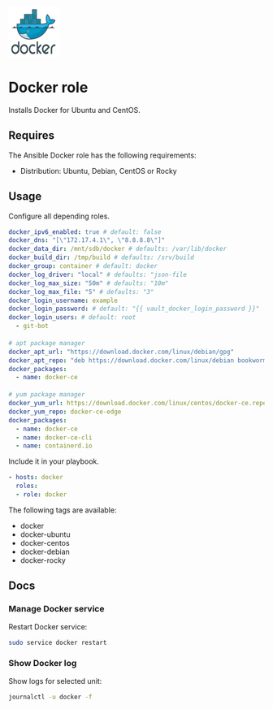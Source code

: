 <img src="/logos/docker.png" alt="docker logo" width="100" height="100">

# Docker role

Installs Docker for Ubuntu and CentOS.

## Requires

The Ansible Docker role has the following requirements:

* Distribution: Ubuntu, Debian, CentOS or Rocky

## Usage

Configure all depending roles.

```yml
docker_ipv6_enabled: true # default: false
docker_dns: "[\"172.17.4.1\", \"8.8.8.8\"]"
docker_data_dir: /mnt/sdb/docker # defaults: /var/lib/docker
docker_build_dir: /tmp/build # defaults: /srv/build
docker_group: container # default: docker
docker_log_driver: "local" # defaults: "json-file
docker_log_max_size: "50m" # defaults: "10m"
docker_log_max_file: "5" # defaults: "3"
docker_login_username: example
docker_login_password: # default: "{{ vault_docker_login_password }}"
docker_login_users: # default: root
  - git-bot

# apt package manager
docker_apt_url: "https://download.docker.com/linux/debian/gpg"
docker_apt_repo: "deb https://download.docker.com/linux/debian bookworm stable"
docker_packages:
  - name: docker-ce

# yum package manager
docker_yum_url: https://download.docker.com/linux/centos/docker-ce.repo
docker_yum_repo: docker-ce-edge
docker_packages:
  - name: docker-ce 
  - name: docker-ce-cli
  - name: containerd.io
```

Include it in your playbook.

```yml
- hosts: docker
  roles:
  - role: docker
```

The following tags are available:

* docker
* docker-ubuntu
* docker-centos
* docker-debian
* docker-rocky

## Docs

### Manage Docker service

Restart Docker service:

```bash
sudo service docker restart
```

### Show Docker log

Show logs for selected unit:

```bash
journalctl -u docker -f
```